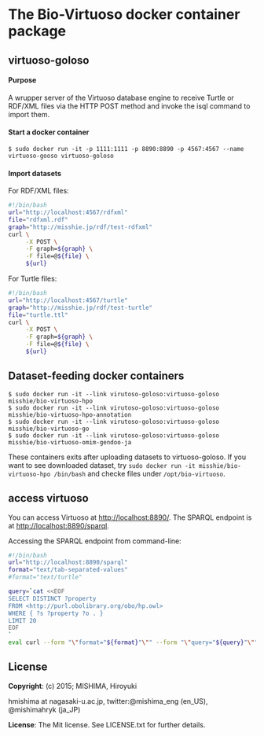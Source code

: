 # The Bio-Virtuoso docker container package

## virtuoso-goloso
#### Purpose
A wrupper server of the Virtuoso database engine to receive Turtle or RDF/XML files via the HTTP POST method and invoke the isql command to import them.

#### Start a docker container
```
$ sudo docker run -it -p 1111:1111 -p 8890:8890 -p 4567:4567 --name virtuoso-gooso virtuoso-goloso 
```

#### Import datasets 
For RDF/XML files:
```bash
#!/bin/bash
url="http://localhost:4567/rdfxml"
file="rdfxml.rdf"
graph="http://misshie.jp/rdf/test-rdfxml"
curl \
     -X POST \
     -F graph=${graph} \
     -F file=@${file} \
     ${url}
```
For Turtle files:
```bash
#!/bin/bash
url="http://localhost:4567/turtle"
graph="http://misshie.jp/rdf/test-turtle"
file="turtle.ttl"
curl \
     -X POST \
     -F graph=${graph} \
     -F file=@${file} \
     ${url}
```

## Dataset-feeding docker containers
```
$ sudo docker run -it --link virutoso-goloso:virtuoso-goloso misshie/bio-virtuoso-hpo
$ sudo docker run -it --link virutoso-goloso:virtuoso-goloso misshie/bio-virtuoso-hpo-annotation
$ sudo docker run -it --link virutoso-goloso:virtuoso-goloso misshie/bio-virtuoso-go
$ sudo docker run -it --link virutoso-goloso:virtuoso-goloso misshie/bio-virtuoso-omim-gendoo-ja
```
These containers exits after uploading datasets to virtuoso-goloso. If you want to see downloaded dataset, try `sudo docker run -it misshie/bio-virtuoso-hpo /bin/bash` and checke files under `/opt/bio-virtuoso`.

## access virtuoso
You can access Virtuoso at <http://localhost:8890/>. The SPARQL endpoint is at <http://localhost:8890/sparql>.

Accessing the SPARQL endpoint from command-line:
```bash
#!/bin/bash
url="http://localhost:8890/sparql"
format="text/tab-separated-values"
#format="text/turtle"

query=`cat <<EOF
SELECT DISTINCT ?property
FROM <http://purl.obolibrary.org/obo/hp.owl> 
WHERE { ?s ?property ?o . }
LIMIT 20
EOF
`
eval curl --form "\"format="${format}"\"" --form "\"query="${query}"\"" ${url}
```

## License
**Copyright**: (c) 2015; MISHIMA, Hiroyuki

hmishima at nagasaki-u.ac.jp, twitter:@mishima_eng (en_US), @mishimahryk (ja_JP)

**License**: The Mit license. See LICENSE.txt for further details.
